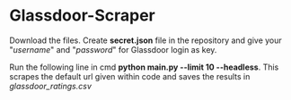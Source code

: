 # Glassdoor-Scraper

Download the files. Create **secret.json** file in the repository and give your "_username_" and "_password_" for Glassdoor login as key.

Run the following line in cmd **python main.py --limit 10 --headless**. This scrapes the default url given within code and saves the results in _glassdoor_ratings.csv_
